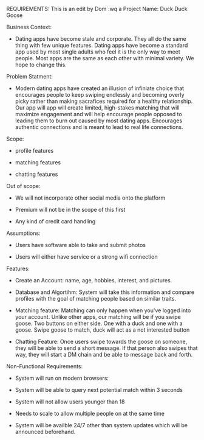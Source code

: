 REQUIREMENTS:
This is an edit by Dom`:wq
a
Project Name:
Duck Duck Goose

Business Context:
- Dating apps have become stale and corporate. They all do the same thing with few unique  features. Dating apps have become a standard app used by most single adults who feel it is the only way to
meet people. Most apps are the same as each other with minimal variety. We hope to change this.

Problem Statment:
- Modern dating apps have created an illusion of infiniate choice that encourages people to keep swiping endlessly and becoming overly picky rather than making sacrafices required for a 
healthy relationship. Our app will app will create limited, high-stakes matching that will maximize engagement and will help encourage people opposed to leading them to burn out caused
by most dating apps. Encourages authentic connections and is meant to lead to real life connections.

Scope:
- profile features

- matching features

- chatting features

Out of scope:
- We will not incorporate other social media onto the platform

- Premium will not be in the scope of this first 

- Any kind of credit card handling

Assumptions:
- Users have software able to take and submit photos

- Users will either have service or a strong wifi connection


Features:
- Create an Account:
	name, age, hobbies, interest, and pictures.

- Database and Algortihm:
	System will take this information and compare profiles with the goal of matching people based on similar traits. 

- Matching feature:
	Matching can only happen when you've logged into your account. Unlike other apps, our matching will be if you swipe goose.
	Two buttons on either side. One with a duck and one with a goose. Swipe goose to match, duck will act as a not interested button

- Chatting Feature:
	Once users swipe towards the goose on someone, they will be able to send a short message. If that person also swipes that way, they will start a DM chain and 
	be able to message back and forth.

Non-Functional Requirements:
- System will run on modern browsers:

- System will be able to query next potential match within 3 seconds

- System will not allow users younger than 18

- Needs to scale to allow multiple people on at the same time

- System will be availble 24/7 other than system updates which will be announced beforehand.

